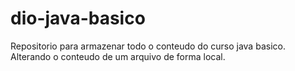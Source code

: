 # dio-java-basico
Repositorio para armazenar todo o conteudo do curso java basico.
Alterando o conteudo de um arquivo de forma local.
